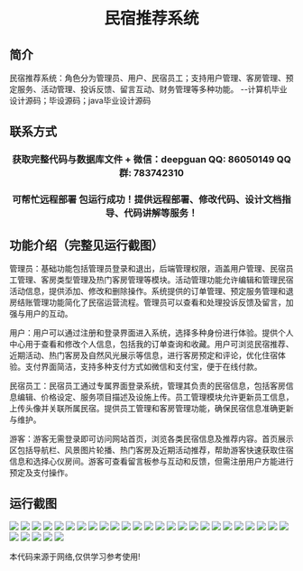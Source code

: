 <p><h1 align="center">民宿推荐系统</h1></p>

## 简介
民宿推荐系统：角色分为管理员、用户、民宿员工；支持用户管理、客房管理、预定服务、活动管理、投诉反馈、留言互动、财务管理等多种功能。    --计算机毕业设计源码；毕设源码；java毕业设计源码


## 联系方式
<p><h3 align="center">获取完整代码与数据库文件 + 微信：deepguan QQ: 86050149 QQ群: 783742310</h3></p>
<p><h3 align="center">可帮忙远程部署 包运行成功！提供远程部署、修改代码、设计文档指导、代码讲解等服务！</h3></p>

## 功能介绍（完整见运行截图）
管理员：基础功能包括管理员登录和退出，后端管理权限，涵盖用户管理、民宿员工管理、客房类型管理及热门客房管理等模块。活动管理功能允许编辑和管理民宿活动信息，提供添加、修改和删除操作。系统提供的订单管理、预定服务管理和退房结账管理功能简化了民宿运营流程。管理员可以查看和处理投诉反馈及留言，加强与用户的互动。

用户：用户可以通过注册和登录界面进入系统，选择多种身份进行体验。提供个人中心用于查看和修改个人信息，包括我的订单查询和收藏。用户可浏览民宿推荐、近期活动、热门客房及自然风光展示等信息，进行客房预定和评论，优化住宿体验。支付界面简洁，支持多种支付方式如微信和支付宝，便于在线付款。

民宿员工：民宿员工通过专属界面登录系统，管理其负责的民宿信息，包括客房信息编辑、价格设定、服务项目描述及设施上传。员工管理模块允许更新员工信息，上传头像并关联所属民宿。提供员工管理和客房管理功能，确保民宿信息准确更新与维护。

游客：游客无需登录即可访问网站首页，浏览各类民宿信息及推荐内容。首页展示区包括导航栏、风景图片轮播、热门客房及近期活动推荐，帮助游客快速获取住宿信息和选择心仪房间。游客可查看留言板参与互动和反馈，但需注册用户方能进行预定及支付操作。


## 运行截图
![](img/001.jpg)
![](img/002.jpg)
![](img/003.jpg)
![](img/004.jpg)
![](img/005.jpg)
![](img/006.jpg)
![](img/007.jpg)
![](img/008.jpg)
![](img/009.jpg)
![](img/010.jpg)
![](img/011.jpg)
![](img/012.jpg)
![](img/013.jpg)
![](img/014.jpg)
![](img/015.jpg)
![](img/016.jpg)
![](img/017.jpg)
![](img/018.jpg)
![](img/019.jpg)
![](img/020.jpg)
![](img/021.jpg)
![](img/022.jpg)
![](img/023.jpg)
![](img/024.jpg)
![](img/025.jpg)
![](img/026.jpg)
![](img/027.jpg)
![](img/028.jpg)
![](img/029.jpg)
![](img/030.jpg)

<p>本代码来源于网络,仅供学习参考使用!</p>
